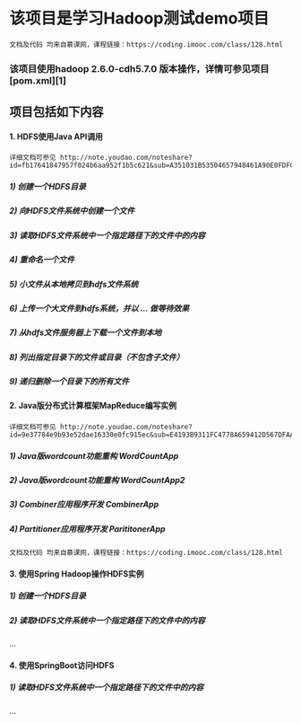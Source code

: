 <h1>该项目是学习Hadoop测试demo项目</h1>

    文档及代码 均来自慕课网，课程链接：https://coding.imooc.com/class/128.html

<h3>该项目使用hadoop 2.6.0-cdh5.7.0 版本操作，详情可参见项目[pom.xml][1]</h3>

<h2>项目包括如下内容</h2>

<h4> 1. HDFS使用Java API调用</h4>

    详细文档可参见 http://note.youdao.com/noteshare?id=fb17641847957f024b6aa952f1b5c621&sub=A351031B53504657948461A90E0FDFC3

<h5> 1) 创建一个HDFS目录 </h5>
<h5> 2) 向HDFS文件系统中创建一个文件 </h5>
<h5> 3) 读取HDFS文件系统中一个指定路径下的文件中的内容 </h5>
<h5> 4) 重命名一个文件 </h5>
<h5> 5) 小文件从本地拷贝到hdfs文件系统 </h5>
<h5> 6) 上传一个大文件到hdfs系统，并以 ... 做等待效果 </h5>
<h5> 7) 从hdfs文件服务器上下载一个文件到本地 </h5>
<h5> 8) 列出指定目录下的文件或目录（不包含子文件） </h5>
<h5> 9) 递归删除一个目录下的所有文件 </h5>

<h4> 2. Java版分布式计算框架MapReduce编写实例</h4>
    
    详细文档可参见 http://note.youdao.com/noteshare?id=9e37784e9b93e52dae16330e0fc915ec&sub=E4193B9311FC4778A659412D567DFAA8
        
<h5> 1) Java版wordcount功能重构 WordCountApp</h5>
<h5> 2) Java版wordcount功能重构 WordCountApp2</h5>
<h5> 3) Combiner应用程序开发 CombinerApp</h5>
<h5> 4) Partitioner应用程序开发 ParititonerApp</h5>

    文档及代码 均来自慕课网，课程链接：https://coding.imooc.com/class/128.html


<h4> 3. 使用Spring Hadoop操作HDFS实例</h4>

<h5> 1) 创建一个HDFS目录 </h5>
<h5> 2) 读取HDFS文件系统中一个指定路径下的文件中的内容 </h5>
...

<h4> 4. 使用SpringBoot访问HDFS</h4>

<h5> 1) 读取HDFS文件系统中一个指定路径下的文件中的内容 </h5>
...





[1]: https://github.com/wangjiqing/hadooptrime/blob/master/pom.xml
